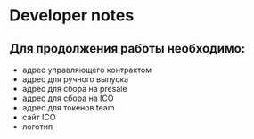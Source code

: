 # Developer notes

## Для продолжения работы необходимо:
* адрес управляющего контрактом
* адрес для ручного выпуска
* адрес для сбора на presale
* адрес для сбора на ICO
* адрес для токенов team
* сайт ICO
* логотип 
